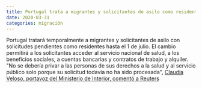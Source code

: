 ```yaml
---
title: Portugal trata a migrantes y solicitantes de asilo como residentes
date: 2020-03-31
categories: migración
---
```


Portugal tratará temporalmente a migrantes y solicitantes de asilo con solicitudes pendientes como residentes hasta el 1 de julio. El cambio permitirá a los solicitantes acceder al servicio nacional de salud, a los beneficios sociales, a cuentas bancarias y contratos de trabajo y alquiler. "No se debería privar a las personas de sus derechos a la salud y al servicio público solo porque su solicitud todavía no ha sido procesada", [Claudia Veloso, portavoz del Ministerio de Interior, comentó a Reuters]()

<!-- more -->
